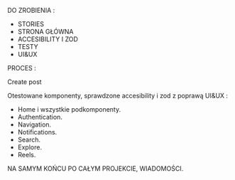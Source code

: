 DO ZROBIENIA :

- STORIES
- STRONA GŁÓWNA
- ACCESIBILITY I ZOD
- TESTY
- UI&UX

PROCES :

Create post

Otestowane komponenty, sprawdzone accesibility i zod z poprawą UI&UX :

- Home i wszystkie podkomponenty.
- Authentication.
- Navigation.
- Notifications.
- Search.
- Explore.
- Reels.

NA SAMYM KOŃCU PO CAŁYM PROJEKCIE, WIADOMOŚCI.
